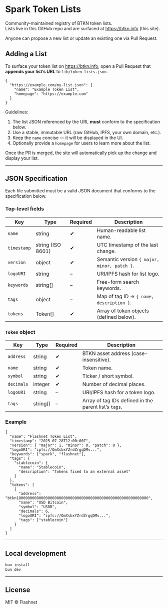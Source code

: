 # Spark Token Lists

Community-maintained registry of BTKN token lists.<br/>
Lists live in this GitHub repo and are surfaced at <https://btkn.info> (this site).

Anyone can propose a new list or update an existing one via Pull Request.

## Adding a List

To surface your token list on <https://btkn.info>, open a Pull Request that **appends your list’s URL** to `lib/token-lists.json`.

```jsonc
{
  "https://example.com/my-list.json": {
    "name": "Example Token List",
    "homepage": "https://example.com"
  }
}
```

Guidelines:

1. The list JSON referenced by the URL **must** conform to the specification below.
2. Use a stable, immutable URL (raw GitHub, IPFS, your own domain, etc.).
3. Keep the `name` concise — it will be displayed in the UI.
4. Optionally provide a `homepage` for users to learn more about the list.

Once the PR is merged, the site will automatically pick up the change and display your list.

---

## JSON Specification

Each file submitted must be a valid JSON document that conforms to the specification below.

### Top-level fields

| Key         | Type              | Required | Description                                 |
| ----------- | ----------------- | -------- | ------------------------------------------- |
| `name`      | string            | ✔︎       | Human-readable list name.                   |
| `timestamp` | string (ISO 8601) | ✔︎       | UTC timestamp of the last change.           |
| `version`   | object            | ✔︎       | Semantic version `{ major, minor, patch }`. |
| `logoURI`   | string            | –        | URI/IPFS hash for list logo.                |
| `keywords`  | string[]          | –        | Free-form search keywords.                  |
| `tags`      | object            | –        | Map of tag ID ⇒ `{ name, description }`.    |
| `tokens`    | Token[]           | ✔︎       | Array of token objects (defined below).     |

### `Token` object

| Key        | Type     | Required | Description                                           |
| ---------- | -------- | -------- | ----------------------------------------------------- |
| `address`  | string   | ✔︎       | BTKN asset address (case-insensitive).                |
| `name`     | string   | ✔︎       | Token name.                                           |
| `symbol`   | string   | ✔︎       | Ticker / short symbol.                                |
| `decimals` | integer  | ✔︎       | Number of decimal places.                             |
| `logoURI`  | string   | –        | URI/IPFS hash for a token logo.                       |
| `tags`     | string[] | –        | Array of tag IDs defined in the parent list’s `tags`. |

### Example

```jsonc
{
  "name": "Flashnet Token List",
  "timestamp": "2025-07-28T12:00:00Z",
  "version": { "major": 1, "minor": 0, "patch": 0 },
  "logoURI": "ipfs://QmXsbxYZrdZrgqDMv...",
  "keywords": ["spark", "flashnet"],
  "tags": {
    "stablecoin": {
      "name": "Stablecoin",
      "description": "Tokens fixed to an external asset"
    }
  },
  "tokens": [
    {
      "address": "btkn10000000000000000000000000000000000000000000000000000000000",
      "name": "USD Bitcoin",
      "symbol": "USDB",
      "decimals": 6,
      "logoURI": "ipfs://QmXsbxYZrdZrgqDMv...",
      "tags": ["stablecoin"]
    }
  ]
}
```

---

## Local development

```bash
bun install
bun dev
```

---

## License

MIT © Flashnet
